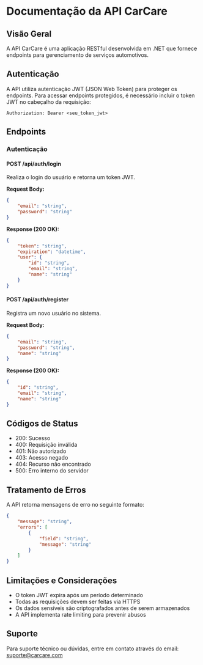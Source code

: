 # Documentação da API CarCare

## Visão Geral
A API CarCare é uma aplicação RESTful desenvolvida em .NET que fornece endpoints para gerenciamento de serviços automotivos.

## Autenticação
A API utiliza autenticação JWT (JSON Web Token) para proteger os endpoints. Para acessar endpoints protegidos, é necessário incluir o token JWT no cabeçalho da requisição:

```
Authorization: Bearer <seu_token_jwt>
```

## Endpoints

### Autenticação

#### POST /api/auth/login
Realiza o login do usuário e retorna um token JWT.

**Request Body:**
```json
{
    "email": "string",
    "password": "string"
}
```

**Response (200 OK):**
```json
{
    "token": "string",
    "expiration": "datetime",
    "user": {
        "id": "string",
        "email": "string",
        "name": "string"
    }
}
```

#### POST /api/auth/register
Registra um novo usuário no sistema.

**Request Body:**
```json
{
    "email": "string",
    "password": "string",
    "name": "string"
}
```

**Response (200 OK):**
```json
{
    "id": "string",
    "email": "string",
    "name": "string"
}
```

## Códigos de Status

- 200: Sucesso
- 400: Requisição inválida
- 401: Não autorizado
- 403: Acesso negado
- 404: Recurso não encontrado
- 500: Erro interno do servidor

## Tratamento de Erros
A API retorna mensagens de erro no seguinte formato:

```json
{
    "message": "string",
    "errors": [
        {
            "field": "string",
            "message": "string"
        }
    ]
}
```

## Limitações e Considerações

- O token JWT expira após um período determinado
- Todas as requisições devem ser feitas via HTTPS
- Os dados sensíveis são criptografados antes de serem armazenados
- A API implementa rate limiting para prevenir abusos

## Suporte
Para suporte técnico ou dúvidas, entre em contato através do email: suporte@carcare.com